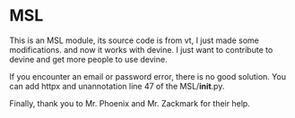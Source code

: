 # MSL

This is an MSL module, its source code is from vt, I just made some modifications. and now it works with devine. I just want to contribute to devine and get more people to use devine.

If you encounter an email or password error, there is no good solution. You can add httpx and unannotation line 47 of the MSL/__init__.py.

Finally, thank you to Mr. Phoenix and Mr. Zackmark for their help.
